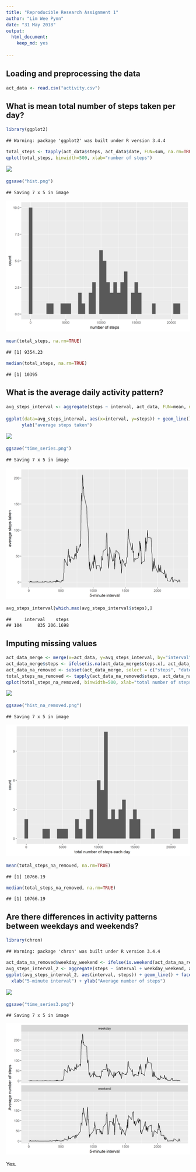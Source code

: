 ```yaml
---
title: "Reproducible Research Assignment 1"
author: "Lim Wee Pynn"
date: "31 May 2018"
output: 
  html_document: 
    keep_md: yes

---
```




## Loading and preprocessing the data


```r
act_data <- read.csv("activity.csv")
```

## What is mean total number of steps taken per day?


```r
library(ggplot2)
```

```
## Warning: package 'ggplot2' was built under R version 3.4.4
```

```r
total_steps <- tapply(act_data$steps, act_data$date, FUN=sum, na.rm=TRUE)
qplot(total_steps, binwidth=500, xlab="number of steps")
```

![](PA1_template_files/figure-html/total_steps-1.png)<!-- -->

```r
ggsave("hist.png")
```

```
## Saving 7 x 5 in image
```
![histogram](https://github.com/weepynn/RepData_PeerAssessment1/blob/master/hist.png)


```r
mean(total_steps, na.rm=TRUE)
```

```
## [1] 9354.23
```

```r
median(total_steps, na.rm=TRUE)
```

```
## [1] 10395
```

## What is the average daily activity pattern?


```r
avg_steps_interval <- aggregate(steps ~ interval, act_data, FUN=mean, na.rm=TRUE)

ggplot(data=avg_steps_interval, aes(x=interval, y=steps)) + geom_line() + xlab("5-minute interval") +
      ylab("average steps taken")
```

![](PA1_template_files/figure-html/avg_steps_interval-1.png)<!-- -->

```r
ggsave("time_series.png")
```

```
## Saving 7 x 5 in image
```
![timeseries](https://github.com/weepynn/RepData_PeerAssessment1/blob/master/time_series.png)


```r
avg_steps_interval[which.max(avg_steps_interval$steps),]
```

```
##     interval    steps
## 104      835 206.1698
```

## Imputing missing values


```r
act_data_merge <- merge(x=act_data, y=avg_steps_interval, by="interval")
act_data_merge$steps <- ifelse(is.na(act_data_merge$steps.x), act_data_merge$steps.y, act_data_merge$steps.x)
act_data_na_removed <- subset(act_data_merge, select = c("steps", "date", "interval"))
total_steps_na_removed <- tapply(act_data_na_removed$steps, act_data_na_removed$date, FUN=sum, na.rm=TRUE)
qplot(total_steps_na_removed, binwidth=500, xlab="total number of steps each day")
```

![](PA1_template_files/figure-html/total_steps_na_removed-1.png)<!-- -->

```r
ggsave("hist_na_removed.png")
```

```
## Saving 7 x 5 in image
```
![histogram](https://github.com/weepynn/RepData_PeerAssessment1/blob/master/hist_na_removed.png)

```r
mean(total_steps_na_removed, na.rm=TRUE)
```

```
## [1] 10766.19
```

```r
median(total_steps_na_removed, na.rm=TRUE)
```

```
## [1] 10766.19
```


## Are there differences in activity patterns between weekdays and weekends?


```r
library(chron)
```

```
## Warning: package 'chron' was built under R version 3.4.4
```

```r
act_data_na_removed$weekday_weekend <- ifelse(is.weekend(act_data_na_removed$date), "weekend", "weekday")
avg_steps_interval_2 <- aggregate(steps ~ interval + weekday_weekend, act_data_na_removed, FUN=mean, na.rm=TRUE)
ggplot(avg_steps_interval_2, aes(interval, steps)) + geom_line() + facet_wrap(~weekday_weekend, nrow=2) +
  xlab("5-minute interval") + ylab("Average number of steps")
```

![](PA1_template_files/figure-html/avg_steps_interval_2-1.png)<!-- -->

```r
ggsave("time_series3.png")
```


```
## Saving 7 x 5 in image
```
![timeseries](https://github.com/weepynn/RepData_PeerAssessment1/blob/master/time_series3.png)

Yes. 

